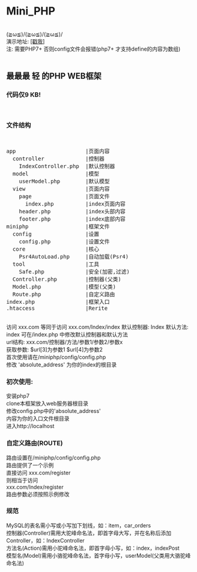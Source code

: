 # Mini_PHP
<br>
(≧ω≦)/(≧ω≦)/(≧ω≦)/
<br>
演示地址: <a href="http://miniphp.vacant.mobi">[戳我]</a>
<br>
注: 需要PHP7+ 否则config文件会报错(php7+ 才支持define的内容为数组)
<br><br>
<h2>最最最 轻 的PHP WEB框架</h2>
<h3>代码仅9 KB!</h3>
<br>
<h3>文件结构</h3>
<br>
<pre>
app                      |页面内容
  controller             |控制器
    IndexController.php  |默认控制器
  model                  |模型
    userModel.php        |默认模型
  view                   |页面内容
    page                 |页面文件
      index.php          |index页面内容
    header.php           |index头部内容
    footer.php           |index底部内容
miniphp                  |框架文件
  config                 |设置
    config.php           |设置文件
  core                   |核心
    Psr4AutoLoad.php     |自动加载(Psr4)
  tool                   |工具
    Safe.php             |安全(加密,过滤)
  Controller.php         |控制器(父类)
  Model.php              |模型(父类)
  Route.php              |自定义路由
index.php                |框架入口
.htaccess                |Rerite
</pre>
<br>
访问 xxx.com 等同于访问  xxx.com/Index/index
默认控制器: Index  默认方法: index
可在/index.php 中修改默认控制器和默认方法
<br>
url结构: xxx.com/控制器/方法/参数1/参数2/参数x
<br>
获取参数: $url[3]为参数1  $url[4]为参数2
<br>
首次使用请在/miniphp/config/config.php
<br>
修改 'absolute_address' 为你的index的根目录
<br>
<h3>初次使用:</h3>
安装php7
<br>
clone本框架放入web服务器根目录
<br>
修改config.php中的'absolute_address'
<br>
内容为你的入口文件根目录
<br>
进入http://localhost
<br>
<h3>自定义路由(ROUTE)</h3>
路由设置在/miniphp/config/config.php
<br>
路由提供了一个示例
<br>
直接访问 xxx.com/register
<br>
则相当于访问
<br>
xxx.com/Index/register
<br>
路由参数必须按照示例修改
<br>
<h3>规范</h3>
MySQL的表名需小写或小写加下划线，如：item，car_orders
<br>
控制器(Controller)需用大驼峰命名法，即首字母大写，并在名称后添加Controller，如：IndexController
<br>
方法名(Action)需用小驼峰命名法，即首字母小写，如：index，indexPost
<br>
模型名(Model)需用小骆驼峰命名法，首字母小写，userModel(父类用大骆驼峰命名法)
